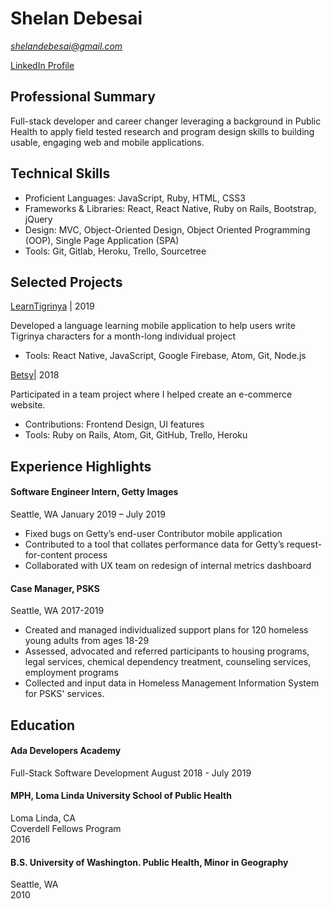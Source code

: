 # Shelan Debesai  
*shelandebesai@gmail.com* 

 [LinkedIn Profile](https://www.linkedin.com/in/s-j-debesai/)

## Professional Summary 
Full-stack developer and career changer leveraging a background in Public Health to apply field tested research and program design skills to building usable, engaging web and mobile applications. 

## Technical Skills
* Proficient Languages: JavaScript, Ruby, HTML, CSS3
* Frameworks & Libraries: React, React Native, Ruby on Rails, Bootstrap, jQuery
* Design: MVC, Object-Oriented Design, Object Oriented Programming (OOP), Single Page Application (SPA)
* Tools: Git, Gitlab, Heroku, Trello, Sourcetree 

## Selected Projects
[LearnTigrinya](https://github.com/sheland/Capstone-LearnTigrinya) | 2019 

Developed a language learning mobile application to help users write Tigrinya characters for a month-long individual project
* Tools: React Native, JavaScript, Google Firebase, Atom, Git, Node.js 

[Betsy](https://github.com/sheland/betsy)| 2018 

Participated in a team project where I helped create an e-commerce website. 
* Contributions: Frontend Design, UI features 
* Tools: Ruby on Rails, Atom, Git, GitHub, Trello, Heroku 

## Experience Highlights 

#### Software Engineer Intern, Getty Images
Seattle, WA
January 2019 – July 2019	 
* Fixed bugs on Getty’s end-user Contributor mobile application 
* Contributed to a tool that collates performance data for Getty’s request-for-content process
* Collaborated with UX team on redesign of internal metrics dashboard

#### Case Manager, PSKS
Seattle, WA
2017-2019

* Created and managed individualized support plans for 120 homeless young adults from ages 18-29
* Assessed, advocated and referred participants to housing programs, legal services, chemical dependency treatment, counseling services, employment programs 
* Collected and input data in Homeless Management Information System for PSKS' services.

## Education  

#### Ada Developers Academy
Full-Stack Software Development
August 2018 - July 2019 

#### MPH, Loma Linda University School of Public Health  
Loma Linda, CA  
Coverdell Fellows Program  
2016

#### B.S. University of Washington. Public Health, Minor in Geography  
Seattle, WA  
2010


